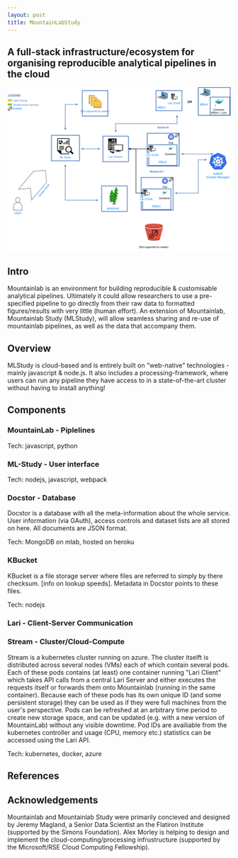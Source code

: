 ```yaml
---
layout: post
title: MountainLabStudy
---
```


## A full-stack infrastructure/ecosystem for organising reproducible analytical pipelines in the cloud 

![Network Overview](img/MountainLabOnline.svg)

## Intro
Mountainlab is an environment for building reproducible & customisable analytical pipelines. Ultimately it could allow researchers to use a pre-specified pipeline to go directly from their raw data to formatted figures/results with very little (human effort). An extension of Mountainlab, Mountainlab Study (MLStudy), will allow seamless sharing and re-use of mountainlab pipelines, as well as the data that accompany them.

## Overview
MLStudy is cloud-based and is entirely built on "web-native" technologies - mainly javascript & node.js. It also includes a processing-framework, where users can run any pipeline they have access to in a state-of-the-art cluster without having to install anything!

## Components
### MountainLab - Piplelines

Tech: javascript, python


### ML-Study - User interface

Tech: nodejs, javascript, webpack


### Docstor - Database
Docstor is a database with all the meta-information about the whole service. User information (via GAuth), access controls and dataset lists are all stored on here. All documents are JSON format.

Tech: MongoDB on mlab, hosted on heroku

### KBucket
KBucket is a file storage server where files are referred to simply by there checksum. [info on lookup speeds]. Metadata in Docstor points to these files.

Tech: nodejs

### Lari - Client-Server Communication


### Stream - Cluster/Cloud-Compute
Stream is a kubernetes cluster running on azure. The cluster itselft is distributed across several nodes (VMs) each of which contain several pods. Each of these pods contains (at least) one container running "Lari Client" which takes API calls from a central Lari Server and either executes the requests itself or forwards them onto Mountainlab (running in the same container). Because each of these pods has its own unique ID (and some persistent storage) they can be used as if they were full machines from the user's perspective. Pods can be refreshed at an arbitrary time period to create new storage space, and can be updated (e.g. with a new version of MountainLab) without any visible downtime. Pod IDs are availiable from the kubernetes controller and usage (CPU, memory etc.) statistics can be accessed using the Lari API.

Tech: kubernetes, docker, azure

## References

## Acknowledgements
Mountainlab and Mountainlab Study were primarily concieved and designed by Jeremy Magland, a Senior Data Scientist an the Flatiron Institute (supported by the Simons Foundation). Alex Morley is helping to design and implement the cloud-computing/processing infrustructure (supported by the Microsoft/RSE Cloud Computing Fellowship).
